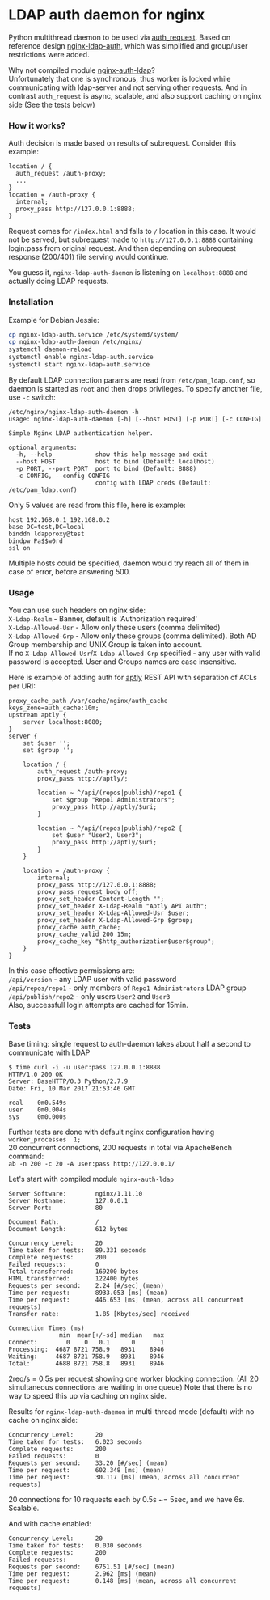 # LDAP auth daemon for nginx

Python multithread daemon to be used via [auth_request](http://nginx.org/en/docs/http/ngx_http_auth_request_module.html). Based on reference design [nginx-ldap-auth](https://github.com/nginxinc/nginx-ldap-auth), which was simplified and group/user restrictions were added.  

Why not compiled module [nginx-auth-ldap](https://github.com/kvspb/nginx-auth-ldap)?  
Unfortunately that one is synchronous, thus worker is locked while communicating with ldap-server and not serving other requests. And in contrast `auth_request` is async, scalable, and also support caching on nginx side (See the tests below)

### How it works?
Auth decision is made based on results of subrequest. Consider this example:
```
location / {
  auth_request /auth-proxy;
  ...
}
location = /auth-proxy {
  internal;
  proxy_pass http://127.0.0.1:8888;
}
```
Request comes for `/index.html` and falls to `/` location in this case. It would not be served, but subrequest made to `http://127.0.0.1:8888` containing login:pass from original request. And then depending on subrequest response (200/401) file serving would continue.

You guess it, `nginx-ldap-auth-daemon` is listening on `localhost:8888` and actually doing LDAP requests.

### Installation
Example for Debian Jessie:
```bash
cp nginx-ldap-auth.service /etc/systemd/system/
cp nginx-ldap-auth-daemon /etc/nginx/
systemctl daemon-reload
systemctl enable nginx-ldap-auth.service
systemctl start nginx-ldap-auth.service
```
By default LDAP connection params are read from `/etc/pam_ldap.conf`, so daemon is started as `root` and then drops privileges. To specify another file, use `-c` switch:
```
/etc/nginx/nginx-ldap-auth-daemon -h
usage: nginx-ldap-auth-daemon [-h] [--host HOST] [-p PORT] [-c CONFIG]

Simple Nginx LDAP authentication helper.

optional arguments:
  -h, --help            show this help message and exit
  --host HOST           host to bind (Default: localhost)
  -p PORT, --port PORT  port to bind (Default: 8888)
  -c CONFIG, --config CONFIG
                        config with LDAP creds (Default: /etc/pam_ldap.conf)
```
Only 5 values are read from this file, here is example:
```
host 192.168.0.1 192.168.0.2
base DC=test,DC=local
binddn ldapproxy@test
bindpw Pa$$w0rd
ssl on
```
Multiple hosts could be specified, daemon would try reach all of them in case of error, before answering 500.

### Usage
You can use such headers on nginx side:  
`X-Ldap-Realm` - Banner, default is 'Authorization required'  
`X-Ldap-Allowed-Usr` - Allow only these users (comma delimited)  
`X-Ldap-Allowed-Grp` - Allow only these groups (comma delimited). Both AD Group membership and UNIX Group is taken into account.  
If no `X-Ldap-Allowed-Usr`/`X-Ldap-Allowed-Grp` specified - any user with valid password is accepted.
User and Groups names are case insensitive.

Here is example of adding auth for [aptly](https://www.aptly.info/doc/api/) REST API with separation of ACLs per URI:
```
proxy_cache_path /var/cache/nginx/auth_cache  keys_zone=auth_cache:10m;
upstream aptly {
    server localhost:8080;
}
server {
    set $user '';
    set $group '';

    location / {
        auth_request /auth-proxy;
        proxy_pass http://aptly/;

        location ~ ^/api/(repos|publish)/repo1 {
            set $group "Repo1 Administrators";
            proxy_pass http://aptly/$uri;
        }

        location ~ ^/api/(repos|publish)/repo2 {
            set $user "User2, User3";
            proxy_pass http://aptly/$uri;
        }
    }

    location = /auth-proxy {
        internal;
        proxy_pass http://127.0.0.1:8888;
        proxy_pass_request_body off;
        proxy_set_header Content-Length "";
        proxy_set_header X-Ldap-Realm "Aptly API auth";
        proxy_set_header X-Ldap-Allowed-Usr $user;
        proxy_set_header X-Ldap-Allowed-Grp $group;
        proxy_cache auth_cache;
        proxy_cache_valid 200 15m;
        proxy_cache_key "$http_authorization$user$group";
    }
}
```
In this case effective permissions are:  
`/api/version` - any LDAP user with valid password  
`/api/repos/repo1` - only members of `Repo1 Administrators` LDAP group  
`/api/publish/repo2` - only users `User2` and `User3`  
Also, successfull login attempts are cached for 15min.

### Tests
Base timing: single request to auth-daemon takes about half a second to communicate with LDAP
```
$ time curl -i -u user:pass 127.0.0.1:8888
HTTP/1.0 200 OK
Server: BaseHTTP/0.3 Python/2.7.9
Date: Fri, 10 Mar 2017 21:53:46 GMT

real    0m0.549s
user    0m0.004s
sys     0m0.000s
```

Further tests are done with default nginx configuration having `worker_processes  1;`  
20 concurrent connections, 200 requests in total via ApacheBench command:  
`ab -n 200 -c 20 -A user:pass http://127.0.0.1/`

Let's start with compiled module `nginx-auth-ldap`
```
Server Software:        nginx/1.11.10
Server Hostname:        127.0.0.1
Server Port:            80

Document Path:          /
Document Length:        612 bytes

Concurrency Level:      20
Time taken for tests:   89.331 seconds
Complete requests:      200
Failed requests:        0
Total transferred:      169200 bytes
HTML transferred:       122400 bytes
Requests per second:    2.24 [#/sec] (mean)
Time per request:       8933.053 [ms] (mean)
Time per request:       446.653 [ms] (mean, across all concurrent requests)
Transfer rate:          1.85 [Kbytes/sec] received

Connection Times (ms)
              min  mean[+/-sd] median   max
Connect:        0    0   0.1      0       1
Processing:  4687 8721 758.9   8931    8946
Waiting:     4687 8721 758.9   8931    8946
Total:       4688 8721 758.8   8931    8946
```
2req/s = 0.5s per request showing one worker blocking connection. (All 20 simultaneous connections are waiting in one queue) Note that there is no way to speed this up via caching on nginx side.

Results for `nginx-ldap-auth-daemon` in multi-thread mode (default) with no cache on nginx side:
```
Concurrency Level:      20
Time taken for tests:   6.023 seconds
Complete requests:      200
Failed requests:        0
Requests per second:    33.20 [#/sec] (mean)
Time per request:       602.348 [ms] (mean)
Time per request:       30.117 [ms] (mean, across all concurrent requests)
```
20 connections for 10 requests each by 0.5s ~= 5sec, and we have 6s. Scalable.

And with cache enabled:
```
Concurrency Level:      20
Time taken for tests:   0.030 seconds
Complete requests:      200
Failed requests:        0
Requests per second:    6751.51 [#/sec] (mean)
Time per request:       2.962 [ms] (mean)
Time per request:       0.148 [ms] (mean, across all concurrent requests)
```
